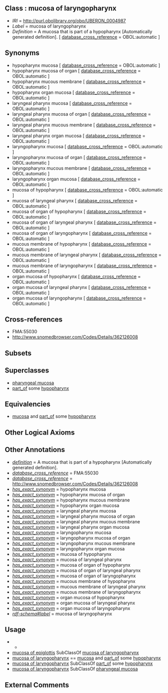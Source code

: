 
## Class : mucosa of laryngopharynx

 * *IRI* = http://purl.obolibrary.org/obo/UBERON_0004987
 * *Label* = mucosa of laryngopharynx
 * *Definition* = A mucosa that is part of a hypopharynx [Automatically generated definition]. [ [database_cross_reference](../../ef/oboInOwl#hasDbXref.md) = OBOL:automatic ]

## Synonyms

 * hypopharynx mucosa [ [database_cross_reference](../../ef/oboInOwl#hasDbXref.md) = OBOL:automatic ]
 * hypopharynx mucosa of organ [ [database_cross_reference](../../ef/oboInOwl#hasDbXref.md) = OBOL:automatic ]
 * hypopharynx mucous membrane [ [database_cross_reference](../../ef/oboInOwl#hasDbXref.md) = OBOL:automatic ]
 * hypopharynx organ mucosa [ [database_cross_reference](../../ef/oboInOwl#hasDbXref.md) = OBOL:automatic ]
 * laryngeal pharynx mucosa [ [database_cross_reference](../../ef/oboInOwl#hasDbXref.md) = OBOL:automatic ]
 * laryngeal pharynx mucosa of organ [ [database_cross_reference](../../ef/oboInOwl#hasDbXref.md) = OBOL:automatic ]
 * laryngeal pharynx mucous membrane [ [database_cross_reference](../../ef/oboInOwl#hasDbXref.md) = OBOL:automatic ]
 * laryngeal pharynx organ mucosa [ [database_cross_reference](../../ef/oboInOwl#hasDbXref.md) = OBOL:automatic ]
 * laryngopharynx mucosa [ [database_cross_reference](../../ef/oboInOwl#hasDbXref.md) = OBOL:automatic ]
 * laryngopharynx mucosa of organ [ [database_cross_reference](../../ef/oboInOwl#hasDbXref.md) = OBOL:automatic ]
 * laryngopharynx mucous membrane [ [database_cross_reference](../../ef/oboInOwl#hasDbXref.md) = OBOL:automatic ]
 * laryngopharynx organ mucosa [ [database_cross_reference](../../ef/oboInOwl#hasDbXref.md) = OBOL:automatic ]
 * mucosa of hypopharynx [ [database_cross_reference](../../ef/oboInOwl#hasDbXref.md) = OBOL:automatic ]
 * mucosa of laryngeal pharynx [ [database_cross_reference](../../ef/oboInOwl#hasDbXref.md) = OBOL:automatic ]
 * mucosa of organ of hypopharynx [ [database_cross_reference](../../ef/oboInOwl#hasDbXref.md) = OBOL:automatic ]
 * mucosa of organ of laryngeal pharynx [ [database_cross_reference](../../ef/oboInOwl#hasDbXref.md) = OBOL:automatic ]
 * mucosa of organ of laryngopharynx [ [database_cross_reference](../../ef/oboInOwl#hasDbXref.md) = OBOL:automatic ]
 * mucous membrane of hypopharynx [ [database_cross_reference](../../ef/oboInOwl#hasDbXref.md) = OBOL:automatic ]
 * mucous membrane of laryngeal pharynx [ [database_cross_reference](../../ef/oboInOwl#hasDbXref.md) = OBOL:automatic ]
 * mucous membrane of laryngopharynx [ [database_cross_reference](../../ef/oboInOwl#hasDbXref.md) = OBOL:automatic ]
 * organ mucosa of hypopharynx [ [database_cross_reference](../../ef/oboInOwl#hasDbXref.md) = OBOL:automatic ]
 * organ mucosa of laryngeal pharynx [ [database_cross_reference](../../ef/oboInOwl#hasDbXref.md) = OBOL:automatic ]
 * organ mucosa of laryngopharynx [ [database_cross_reference](../../ef/oboInOwl#hasDbXref.md) = OBOL:automatic ]

## Cross-references

 * FMA:55030
 * http://www.snomedbrowser.com/Codes/Details/362126008

## Subsets


## Superclasses

 * [pharyngeal mucosa](../../UBERON/55/UBERON_0000355.md)
 * [part_of](../../BFO/50/BFO_0000050.md) some [hypopharynx](../../UBERON/51/UBERON_0001051.md)

## Equivalencies

 * [mucosa](../../UBERON/44/UBERON_0000344.md) and [part_of](../../BFO/50/BFO_0000050.md) some [hypopharynx](../../UBERON/51/UBERON_0001051.md)

## Other Logical Axioms


## Other Annotations

 * *[definition](../../IAO/15/IAO_0000115.md)* = A mucosa that is part of a hypopharynx [Automatically generated definition].
 * *[database_cross_reference](../../ef/oboInOwl#hasDbXref.md)* = FMA:55030
 * *[database_cross_reference](../../ef/oboInOwl#hasDbXref.md)* = http://www.snomedbrowser.com/Codes/Details/362126008
 * *[has_exact_synonym](../../ym/oboInOwl#hasExactSynonym.md)* = hypopharynx mucosa
 * *[has_exact_synonym](../../ym/oboInOwl#hasExactSynonym.md)* = hypopharynx mucosa of organ
 * *[has_exact_synonym](../../ym/oboInOwl#hasExactSynonym.md)* = hypopharynx mucous membrane
 * *[has_exact_synonym](../../ym/oboInOwl#hasExactSynonym.md)* = hypopharynx organ mucosa
 * *[has_exact_synonym](../../ym/oboInOwl#hasExactSynonym.md)* = laryngeal pharynx mucosa
 * *[has_exact_synonym](../../ym/oboInOwl#hasExactSynonym.md)* = laryngeal pharynx mucosa of organ
 * *[has_exact_synonym](../../ym/oboInOwl#hasExactSynonym.md)* = laryngeal pharynx mucous membrane
 * *[has_exact_synonym](../../ym/oboInOwl#hasExactSynonym.md)* = laryngeal pharynx organ mucosa
 * *[has_exact_synonym](../../ym/oboInOwl#hasExactSynonym.md)* = laryngopharynx mucosa
 * *[has_exact_synonym](../../ym/oboInOwl#hasExactSynonym.md)* = laryngopharynx mucosa of organ
 * *[has_exact_synonym](../../ym/oboInOwl#hasExactSynonym.md)* = laryngopharynx mucous membrane
 * *[has_exact_synonym](../../ym/oboInOwl#hasExactSynonym.md)* = laryngopharynx organ mucosa
 * *[has_exact_synonym](../../ym/oboInOwl#hasExactSynonym.md)* = mucosa of hypopharynx
 * *[has_exact_synonym](../../ym/oboInOwl#hasExactSynonym.md)* = mucosa of laryngeal pharynx
 * *[has_exact_synonym](../../ym/oboInOwl#hasExactSynonym.md)* = mucosa of organ of hypopharynx
 * *[has_exact_synonym](../../ym/oboInOwl#hasExactSynonym.md)* = mucosa of organ of laryngeal pharynx
 * *[has_exact_synonym](../../ym/oboInOwl#hasExactSynonym.md)* = mucosa of organ of laryngopharynx
 * *[has_exact_synonym](../../ym/oboInOwl#hasExactSynonym.md)* = mucous membrane of hypopharynx
 * *[has_exact_synonym](../../ym/oboInOwl#hasExactSynonym.md)* = mucous membrane of laryngeal pharynx
 * *[has_exact_synonym](../../ym/oboInOwl#hasExactSynonym.md)* = mucous membrane of laryngopharynx
 * *[has_exact_synonym](../../ym/oboInOwl#hasExactSynonym.md)* = organ mucosa of hypopharynx
 * *[has_exact_synonym](../../ym/oboInOwl#hasExactSynonym.md)* = organ mucosa of laryngeal pharynx
 * *[has_exact_synonym](../../ym/oboInOwl#hasExactSynonym.md)* = organ mucosa of laryngopharynx
 * *[rdf-schema#label](../../el/rdf-schema#label.md)* = mucosa of laryngopharynx

## Usage

 * -
 * [mucosa of epiglottis](../../UBERON/82/UBERON_0004982.md) SubClassOf [mucosa of laryngopharynx](../../UBERON/87/UBERON_0004987.md)
 * [mucosa of laryngopharynx](../../UBERON/87/UBERON_0004987.md) == [mucosa](../../UBERON/44/UBERON_0000344.md) and [part_of](../../BFO/50/BFO_0000050.md) some [hypopharynx](../../UBERON/51/UBERON_0001051.md)
 * [mucosa of laryngopharynx](../../UBERON/87/UBERON_0004987.md) SubClassOf [part_of](../../BFO/50/BFO_0000050.md) some [hypopharynx](../../UBERON/51/UBERON_0001051.md)
 * [mucosa of laryngopharynx](../../UBERON/87/UBERON_0004987.md) SubClassOf [pharyngeal mucosa](../../UBERON/55/UBERON_0000355.md)

## External Comments

